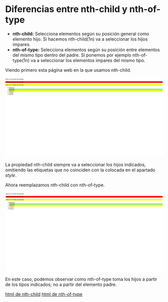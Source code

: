 # Diferencias entre nth-child y nth-of-type

- **nth-child:** Selecciona elementos según su posición general como elemento hijo. Si hacemos nth-child(1n) va a seleccionar los hijos impares.
- **nth-of-type:** Selecciona elementos según su posición entre elementos del mismo tipo dentro del padre. Si ponemos por ejemplo nth-of-type(1n) va a seleccionar los elementos impares del mismo tipo.

Viendo primero esta página web en la que usamos nth-child.

![img](./img/nth-child.png)

La propiedad nth-child siempre va a seleccionar los hijos indicados, omitiendo las etiquetas que no coinciden con la colocada en el apartado _style_.

Ahora reemplazamos nth-child con nth-of-type.

![img](./img/nth-of-type.png)

En este caso, podemos observar como nth-of-type toma los hijos a partir de los tipos indicados; no a partir del elemento padre.

[html de nth-child](./nth-child.html)
[html de nth-of-type](./nth-of-type.html)
